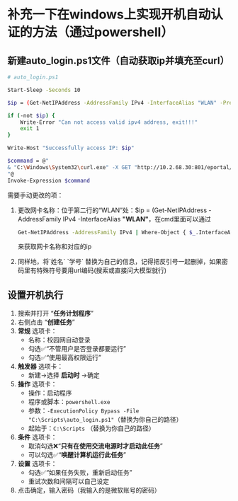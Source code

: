 # 补充一下在windows上实现开机自动认证的方法（通过powershell）

## 新建auto_login.ps1文件（自动获取ip并填充至curl）

```bash
# auto_login.ps1

Start-Sleep -Seconds 10

$ip = (Get-NetIPAddress -AddressFamily IPv4 -InterfaceAlias "WLAN" -PrefixOrigin Dhcp,Manual -ErrorAction SilentlyContinue | Where-Object { $_.IPAddress -notlike "169.254.*" } | Select-Object -First 1).IPAddress

if (-not $ip) {
    Write-Error "Can not access valid ipv4 address, exit!!!"
    exit 1
}

Write-Host "Successfully access IP: $ip"

$command = @"
& "C:\Windows\System32\curl.exe" -X GET "http://10.2.68.30:801/eportal/portal/login?callback=dr1003&login_method=1&user_account=%2C1%2C`学号`&user_password=`密码`&wlan_user_ip=$ip&wlan_user_ipv6=&wlan_user_mac=000000000000&wlan_ac_ip=&wlan_ac_name=&jsVersion=4.2.1&terminal_type=2&lang=zh-cn&v=2012&lang=zh" -H "Host: 10.2.68.30:801" -H "Connection: keep-alive" -H "User-Agent: Mozilla/5.0 (Linux; Android 10; K) AppleWebKit/537.36 (KHTML, like Gecko) Chrome/138.0.0.0 Mobile Safari/537.36 EdgA/138.0.0.0" -H "DNT: 1" -H "Accept: */*" -H "Referer: http://10.2.68.30/" -H "Accept-Encoding: gzip, deflate" -H "Accept-Language: zh-CN,zh;q=0.9,sq;q=0.8" --compressed
"@
Invoke-Expression $command
```

需要手动更改的项：

1. 更改网卡名称：位于第二行的“WLAN”处：$ip = (Get-NetIPAddress -AddressFamily IPv4 -InterfaceAlias **"WLAN"**，在cmd里面可以通过

   ```bash
   Get-NetIPAddress -AddressFamily IPv4 | Where-Object { $_.InterfaceAlias -ne "Loopback Pseudo-Interface" } | Select InterfaceAlias, IPAddress
   ```

   来获取网卡名称和对应的ip
2. 同样地，将\`姓名\` \`学号\` 替换为自己的信息，记得把反引号一起删掉，如果密码里有特殊符号要用url编码(搜索或直接问大模型就行)

## 设置开机执行

1. 搜索并打开 “**任务计划程序**”
2. 右侧点击 “**创建任务**”
3. **常规** 选项卡：
   * 名称：校园网自动登录
   * 勾选✅“不管用户是否登录都要运行”
   * 勾选✅“使用最高权限运行”
4. **触发器** 选项卡：
   * 新建->选择 **启动时** ->确定
5. **操作** 选项卡：
   * 操作：启动程序
   * 程序或脚本：`powershell.exe`
   * 参数：`-ExecutionPolicy Bypass -File "C:\Scripts\auto_login.ps1"`（替换为你自己的路径）
   * 起始于：`C:\Scripts` （替换为你自己的路径）
6. **条件** 选项卡：
   * 取消勾选❌“**只有在使用交流电源时才启动此任务**”
   * 可以勾选✅“**唤醒计算机运行此任务**”
7. **设置** 选项卡：
   * 勾选✅“如果任务失败，重新启动任务”
   * 重试次数和间隔可以自己设定
8. 点击确定，输入密码（我输入的是微软账号的密码）
